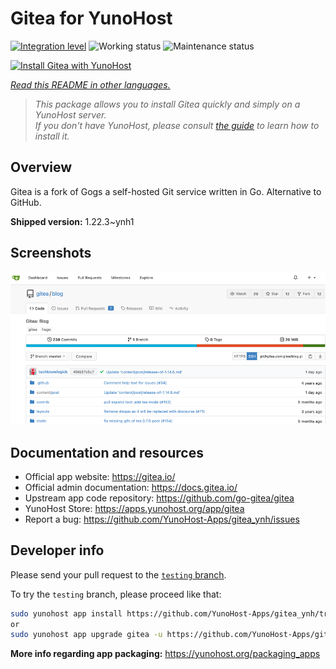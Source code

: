 <!--
N.B.: This README was automatically generated by <https://github.com/YunoHost/apps/tree/master/tools/readme_generator>
It shall NOT be edited by hand.
-->

# Gitea for YunoHost

[![Integration level](https://dash.yunohost.org/integration/gitea.svg)](https://ci-apps.yunohost.org/ci/apps/gitea/) ![Working status](https://ci-apps.yunohost.org/ci/badges/gitea.status.svg) ![Maintenance status](https://ci-apps.yunohost.org/ci/badges/gitea.maintain.svg)

[![Install Gitea with YunoHost](https://install-app.yunohost.org/install-with-yunohost.svg)](https://install-app.yunohost.org/?app=gitea)

*[Read this README in other languages.](./ALL_README.md)*

> *This package allows you to install Gitea quickly and simply on a YunoHost server.*  
> *If you don't have YunoHost, please consult [the guide](https://yunohost.org/install) to learn how to install it.*

## Overview

Gitea is a fork of Gogs a self-hosted Git service written in Go. Alternative to GitHub.


**Shipped version:** 1.22.3~ynh1

## Screenshots

![Screenshot of Gitea](./doc/screenshots/screenshot.png)

## Documentation and resources

- Official app website: <https://gitea.io/>
- Official admin documentation: <https://docs.gitea.io/>
- Upstream app code repository: <https://github.com/go-gitea/gitea>
- YunoHost Store: <https://apps.yunohost.org/app/gitea>
- Report a bug: <https://github.com/YunoHost-Apps/gitea_ynh/issues>

## Developer info

Please send your pull request to the [`testing` branch](https://github.com/YunoHost-Apps/gitea_ynh/tree/testing).

To try the `testing` branch, please proceed like that:

```bash
sudo yunohost app install https://github.com/YunoHost-Apps/gitea_ynh/tree/testing --debug
or
sudo yunohost app upgrade gitea -u https://github.com/YunoHost-Apps/gitea_ynh/tree/testing --debug
```

**More info regarding app packaging:** <https://yunohost.org/packaging_apps>
